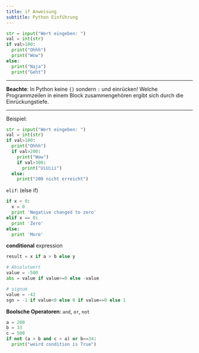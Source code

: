 ```yaml
---
title: if Anweisung
subtitle: Python Einführung
---
```




```python
str = input("Wert eingeben: ")
val = int(str)
if val>100:
  print("Ohhh")
  print("Wow")
else:
  print("Naja")
  print("Geht")
```

---

**Beachte**: In Python keine `{}` sondern `:` und einrücken! Welche Programmzeilen in einem Block zusammengehören ergibt sich durch die Einrückungstiefe.

---

Beispiel:

```python
str = input("Wert eingeben: ")
val = int(str)
if val>100:
  print("Ohhh")
  if val>200:
    print("Wow")
    if val>300:
      print("UiUiii")
  else:
    print("200 nicht erreicht")
```

`elif`: (else if)

```python
if x < 0:
  x = 0
  print 'Negative changed to zero'
elif x == 0:
  print 'Zero'
else:
  print 'More'
```

**conditional** expression

```python
result = x if a > b else y
```

```python
# Absolutwert
value = -500
abs = value if value>=0 else -value
```

```python
# signum
value = -42
sgn = -1 if value<0 else 0 if value==0 else 1
```

**Boolsche Operatoren**: `and`, `or`, `not`

```python
a = 200
b = 33
c = 500
if not (a > b and c > a) or b==34:
  print("weird condition is True")
```

